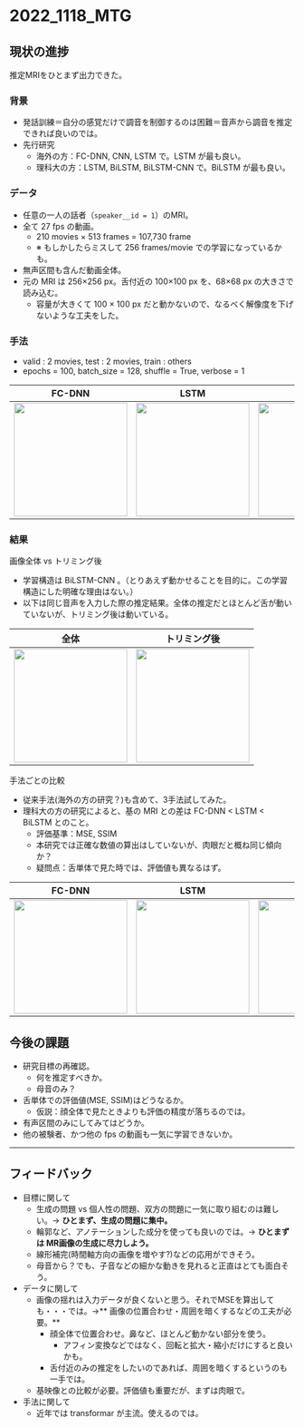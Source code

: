 # 2022_1118_MTG

## 現状の進捗
推定MRIをひとまず出力できた。

### 背景
- 発話訓練＝自分の感覚だけで調音を制御するのは困難＝音声から調音を推定できれば良いのでは。
- 先行研究
  - 海外の方：FC-DNN, CNN, LSTM で。LSTM が最も良い。
  - 理科大の方：LSTM, BiLSTM, BiLSTM-CNN で。BiLSTM が最も良い。

### データ
- 任意の一人の話者（`speaker__id = 1`）のMRI。
- 全て 27 fps の動画。
  - 210 movies × 513 frames = 107,730 frame 
  - ※ もしかしたらミスして 256 frames/movie での学習になっているかも。
- 無声区間も含んだ動画全体。
- 元の MRI は 256×256 px。舌付近の 100×100 px を、68×68 px の大きさで読み込む。
  - 容量が大きくて 100 × 100 px だと動かないので、なるべく解像度を下げないような工夫をした。

### 手法
- valid : 2 movies, test : 2 movies, train : others
- epochs = 100, batch_size = 128, shuffle = True, verbose = 1

|FC-DNN|LSTM|BiLSTM|
|---|---|---|
|<img src="https://user-images.githubusercontent.com/61837100/202375450-077adcd3-fbc2-474a-8d7b-b29ad0db6a15.png" width="200">|<img src="https://user-images.githubusercontent.com/61837100/202375461-acec69c3-4d12-4c0c-b7da-01b906f5de0e.png" width="200">|<img src="https://user-images.githubusercontent.com/61837100/202375465-6b5536a4-4726-4d9b-b13e-15711b5581b2.png" width="200">


### 結果
画像全体 vs トリミング後
- 学習構造は BiLSTM-CNN 。（とりあえず動かせることを目的に。この学習構造にした明確な理由はない。）
- 以下は同じ音声を入力した際の推定結果。全体の推定だとほとんど舌が動いていないが、トリミング後は動いている。

|全体|トリミング後|
|---|---|
|<img src="https://user-images.githubusercontent.com/61837100/202199167-b6ccfdb3-3180-4245-a104-92222b9da2a7.gif" width="200">|<img src="https://user-images.githubusercontent.com/61837100/202198914-1a011099-3779-4cd5-a82a-dd42e0b95944.gif" width="200">|

手法ごとの比較
- 従来手法(海外の方の研究？)も含めて、3手法試してみた。
- 理科大の方の研究によると、基の MRI との差は FC-DNN < LSTM < BiLSTM とのこと。
  - 評価基準：MSE, SSIM
  - 本研究では正確な数値の算出はしていないが、肉眼だと概ね同じ傾向か？
  - 疑問点：舌単体で見た時では、評価値も異なるはず。

|FC-DNN|LSTM|BiLSTM|
|---|---|---|
|<img src="https://user-images.githubusercontent.com/61837100/202369643-e06f2f5f-e182-490b-93f4-8f1baffd3de6.gif" width="200">|<img src="https://user-images.githubusercontent.com/61837100/202369662-47fd1bd7-d007-423e-a950-ef8cd85a696a.gif" width="200">|<img src="https://user-images.githubusercontent.com/61837100/202369670-29841cb7-555a-4939-980d-14d00584cedd.gif" width="200">

## 今後の課題
- 研究目標の再確認。
  - 何を推定すべきか。
  - 母音のみ？
- 舌単体での評価値(MSE, SSIM)はどうなるか。
  - 仮説：顔全体で見たときよりも評価の精度が落ちるのでは。
- 有声区間のみにしてみてはどうか。
- 他の被験者、かつ他の fps の動画も一気に学習できないか。

***

## フィードバック
- 目標に関して
  - 生成の問題 vs 個人性の問題、双方の問題に一気に取り組むのは難しい。→ **ひとまず、生成の問題に集中。**
  - 輪郭など、アノテーションした成分を使っても良いのでは。→ **ひとまずは MR画像の生成に尽力しよう。**
  - 線形補完(時間軸方向の画像を増やす?)などの応用ができそう。
  - 母音から？でも、子音などの細かな動きを見れると正直はとても面白そう。
- データに関して
  - 画像の揺れは入力データが良くないと思う。それでMSEを算出しても・・・では。→** 画像の位置合わせ・周囲を暗くするなどの工夫が必要。**
    - 顔全体で位置合わせ。鼻など、ほとんど動かない部分を使う。
      - アフィン変換などではなく、回転と拡大・縮小だけにすると良いかも。 
    - 舌付近のみの推定をしたいのであれば、周囲を暗くするというのも一手では。
  - 基映像との比較が必要。評価値も重要だが、まずは肉眼で。
- 手法に関して
  - 近年では transformar が主流。使えるのでは。
